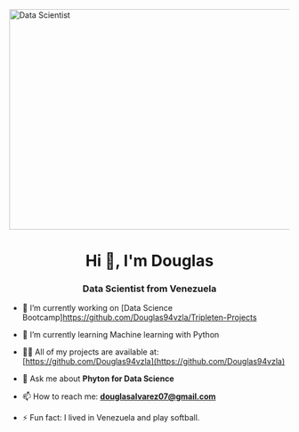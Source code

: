 <a href="https://drive.google.com/uc?export=view&id=15iG1BNPCtC_7pkk0B8wUS_-eWdMmzH9U">
  <img src="https://drive.google.com/uc?export=view&id=15iG1BNPCtC_7pkk0B8wUS_-eWdMmzH9U" style="width: 1584px; max-width: 100%; 
  height: 396" align="center" title="Data Scientist" /></a>


 <h1 align="center">Hi 👋, I'm Douglas</h1>
<h3 align="center">Data Scientist from Venezuela</h3>

- 🔭 I’m currently working on [Data Science Bootcamp]https://github.com/Douglas94vzla/Tripleten-Projects

- 🌱 I’m currently learning Machine learning with Python
  
- 👨‍🏫 All of my projects are available at: [https://github.com/Douglas94vzla](https://github.com/Douglas94vzla)

- 💬 Ask me about **Phyton for Data Science**
  
- 📫 How to reach me: **douglasalvarez07@gmail.com**
  
- ⚡ Fun fact: I lived in Venezuela and play softball.

